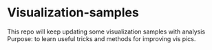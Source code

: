 # Visualization-samples

This repo will keep updating some visualization samples with analysis 
Purpose: to learn useful tricks and methods for improving vis pics. 
